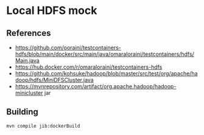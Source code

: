 # Local HDFS mock

## References 

- https://github.com/ooraini/testcontainers-hdfs/blob/main/docker/src/main/java/omaraloraini/testcontainers/hdfs/Main.java
- https://hub.docker.com/r/omaraloraini/testcontainers-hdfs
- https://github.com/kohsuke/hadoop/blob/master/src/test/org/apache/hadoop/hdfs/MiniDFSCluster.java
- https://mvnrepository.com/artifact/org.apache.hadoop/hadoop-minicluster jar

## Building

```bash
mvn compile jib:dockerBuild
```
